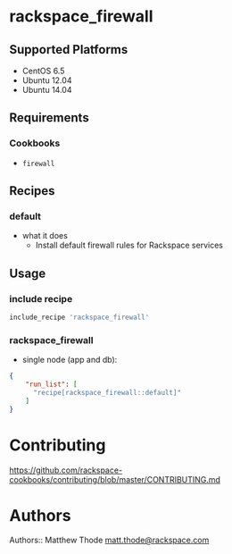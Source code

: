# rackspace_firewall

## Supported Platforms

- CentOS 6.5
- Ubuntu 12.04
- Ubuntu 14.04

## Requirements

### Cookbooks

- `firewall`

## Recipes

### default
- what it does
  - Install default firewall rules for Rackspace services

## Usage

### include recipe

```ruby
include_recipe 'rackspace_firewall'
```

### rackspace_firewall

- single node (app and db):
```json
{
    "run_list": [
      "recipe[rackspace_firewall::default]"
    ]
}
```

# Contributing

https://github.com/rackspace-cookbooks/contributing/blob/master/CONTRIBUTING.md


# Authors
Authors:: Matthew Thode <matt.thode@rackspace.com>
